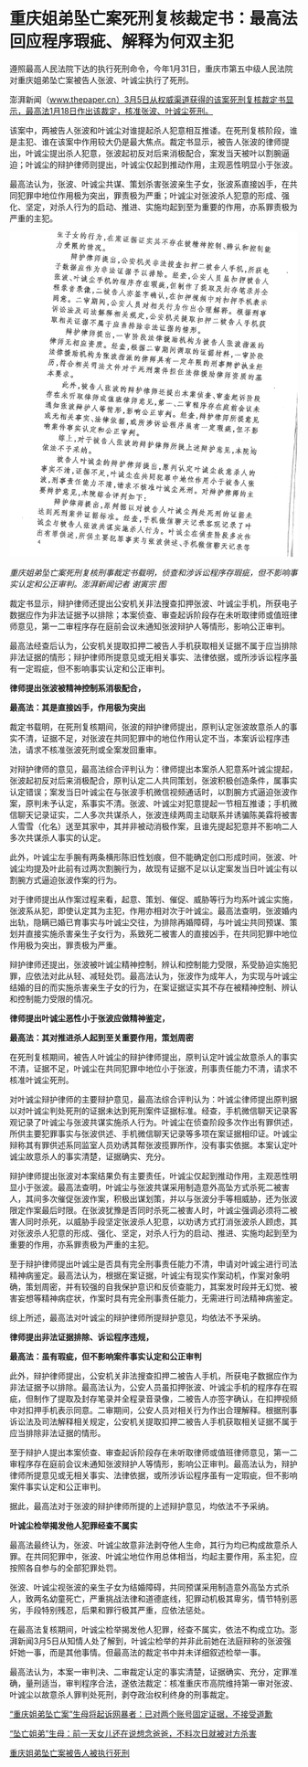# 重庆姐弟坠亡案死刑复核裁定书：最高法回应程序瑕疵、解释为何双主犯

遵照最高人民法院下达的执行死刑命令，今年1月31日，重庆市第五中级人民法院对重庆姐弟坠亡案被告人张波、叶诚尘执行了死刑。

澎湃新闻（www.thepaper.cn）3月5日从权威渠道获得的该案死刑复核裁定书显示，最高法1月18日作出该裁定，核准张波、叶诚尘死刑。

该案中，两被告人张波和叶诚尘对谁提起杀人犯意相互推诿。在死刑复核阶段，谁是主犯、谁在该案中作用较大仍是最大焦点。裁定书显示，被告人张波的律师提出，叶诚尘提出杀人犯意，张波起初反对后来消极配合，案发当天被叶以割腕逼迫；叶诚尘的辩护律师则提出，叶诚尘仅起到推动作用，主观恶性明显小于张波。

最高法认为，张波、叶诚尘共谋、策划杀害张波亲生子女，张波系直接凶手，在共同犯罪中地位作用极为突出，罪责极为严重；叶诚尘对张波杀人犯意的形成、强化、坚定，对杀人行为的启动、推进、实施均起到至为重要的作用，亦系罪责极为严重的主犯。

![1549af489d9b3c1ddd383051340c03a4.jpg](https://raw.githubusercontent.com/qqhsx/qqnews_image/main/2024/03/12/重庆姐弟坠亡案死刑复核裁定书：最高法回应程序瑕疵、解释为何双主犯/1549af489d9b3c1ddd383051340c03a4.jpg)

_重庆姐弟坠亡案死刑复核刑事裁定书载明，侦查和涉诉讼程序存瑕疵，但不影响事实认定和公正审判。澎湃新闻记者 谢寅宗 图_

裁定书显示，辩护律师还提出公安机关非法搜查扣押张波、叶诚尘手机，所获电子数据应作为非法证据予以排除；本案侦查、审查起诉阶段存在未听取律师或值班律师意见，第一二审程序存在庭前会议未通知张波辩护人等情形，影响公正审判。

最高法经查后认为，公安机关提取扣押二被告人手机获取相关证据不属于应当排除非法证据的情形；辩护律师所提意见或无相关事实、法律依据，或所涉诉讼程序虽有一定瑕疵，但不影响事实认定和公正审判。

**律师提出张波被精神控制系消极配合，**

**最高法：其是直接凶手，作用极为突出**

裁定书载明，在死刑复核期间，张波的辩护律师提出，原判认定张波故意杀人的事实不清，证据不足，对张波在共同犯罪中的地位作用认定不当，本案诉讼程序违法，请求不核准张波死刑或全案发回重审。

对辩护律师的意见，最高法综合评判认为：律师提出本案杀人犯意系叶诚尘提起，张波起初反对后来消极配合，原判认定二人共同策划，张波积极创造条件，属事实认定错误；案发当日叶诚尘在与张波手机微信视频通话时，以割腕方式逼迫张波作案，原判未予认定，系事实不清。张波、叶诚尘对犯意提起一节相互推诿；手机微信聊天记录证实，二人多次共谋杀人，张波连续两周主动联系并诱骗陈美霖将被害人雪雪（化名）送至其家中，其并非被动消极作案，且谁先提起犯意并不影响二人多次共谋杀人事实的认定。

此外，叶诚尘左手腕有两条横形陈旧性划痕，但不能确定创口形成时间，张波、叶诚尘均提及叶此前有过两次割腕行为，故现有证据不足以认定案发当日叶诚尘有以割腕方式逼迫张波作案的行为。

对于律师提出从作案过程来看，起意、策划、催促、威胁等行为均系叶诚尘实施，张波系从犯，即使认定其为主犯，作用亦相对次于叶诚尘。最高法查明，张波婚内出轨，隐瞒已婚已育事实与叶诚尘交往，为排除再婚障碍，与叶诚尘共同预谋、策划并直接实施杀害亲生子女行为，系致死二被害人的直接凶手，在共同犯罪中地位作用极为突出，罪责极为严重。

辩护律师还提出，张波被叶诚尘精神控制，辨认和控制能力受限，系受胁迫实施犯罪，应依法对此从轻、减轻处罚。最高法认为，张波作为成年人，为实现与叶诚尘结婚的目的而实施杀害亲生子女的行为，在案证据证实其不存在被精神控制、辨认和控制能力受限的情况。

**律师提出叶诚尘恶性小于张波应做精神鉴定，**

**最高法：其对推进杀人起到至关重要作用，策划周密**

在死刑复核期间，被告人叶诚尘的辩护律师提出，原判认定叶诚尘故意杀人的事实不清，证据不足，叶诚尘在共同犯罪中地位小于张波，刑事责任能力不清，请求不核准叶诚尘死刑。

对叶诚尘辩护律师的主要辩护意见，最高法综合评判认为：叶诚尘律师提出原判据以对叶诚尘判处死刑的证据未达到死刑案件证据标准。经查，手机微信聊天记录客观记录了叶诚尘与张波共谋实施杀人行为。叶诚尘在侦查阶段多次作出有罪供述，所供主要犯罪事实与张波供述、手机微信聊天记录等多项在案证据相印证。叶诚尘辩称其有罪供述系同监室人员劝诱其帮张波揽罪所作，没有事实依据。本案认定叶诚尘故意杀人的事实清楚，证据确实、充分。

辩护律师提出张波对本案结果负有主要责任，叶诚尘仅起到推动作用，主观恶性明显小于张波。最高法查明，叶诚尘与张波共谋采用制造意外高坠方式杀死二被害人，其间多次催促张波作案，积极出谋划策，并以与张波分手等相威胁，还为张波限定作案最后时限。在张波犹豫是否同时杀死二被害人时，叶诚尘强调必须将二被害人同时杀死，以威胁手段坚定张波杀人犯意，以劝诱方式打消张波杀人顾虑，其对张波杀人犯意的形成、强化、坚定，对杀人行为的启动、推进、实施均起到至为重要的作用，亦系罪责极为严重的主犯。

至于辩护律师提出叶诚尘是否具有完全刑事责任能力不清，申请对叶诚尘进行司法精神病鉴定。最高法认为，根据在案证据，叶诚尘有现实作案动机，作案对象明确，策划周密，并有较强的自我保护意识和反侦查能力，其案发时段并无幻觉、被害妄想等精神病症状，作案时具有完全刑事责任能力，无需进行司法精神病鉴定。

综上所述，最高法对叶诚尘的辩护律师所提辩护意见，均依法不予采纳。

**律师提出非法证据排除、诉讼程序违规，**

**最高法：虽有瑕疵，但不影响案件事实认定和公正审判**

此外，辩护律师提出，公安机关非法搜查扣押二被告人手机，所获电子数据应作为非法证据予以排除。最高法认为，公安人员虽扣押张波、叶诚尘手机的程序存在瑕疵，但制作了提取及封存笔录并全程录音录像，二被告人亦签字确认，在扣押视频中对扣押手机表示同意。二审期间，公安人员对相关行为作出合理解释。根据刑事诉讼法及司法解释相关规定，公安机关提取扣押二被告人手机获取相关证据不属于应当排除非法证据的情形。

至于辩护人提出本案侦查、审查起诉阶段存在未听取律师或值班律师意见，第一二审程序存在庭前会议未通知张波辩护人等情形，影响公正审判。最高法认为，辩护律师所提意见或无相关事实、法律依据，或所涉诉讼程序虽有一定瑕疵，但不影响案件事实认定和公正审判。

据此，最高法对于张波的辩护律师所提的上述辩护意见，均依法不予采纳。

**叶诚尘检举揭发他人犯罪经查不属实**

最高法最终认为，张波、叶诚尘故意非法剥夺他人生命，其行为均已构成故意杀人罪。在共同犯罪中，张波、叶诚尘地位作用总体相当，均起主要作用，系主犯，应按照各自参与的全部犯罪处罚。

张波、叶诚尘视张波的亲生子女为结婚障碍，共同预谋采用制造意外高坠方式杀人，致两名幼童死亡，严重挑战法律和道德底线，犯罪动机极其卑劣，情节特别恶劣，手段特别残忍，后果和罪行极其严重，应依法惩处。

在最高法复核期间，叶诚尘检举揭发他人犯罪，经查不属实，依法不构成立功。澎湃新闻3月5日从知情人处了解到，叶诚尘检举的并非此前她在法庭辩称的张波强奸她一事，而是其他事情。但最高法的裁定书中并未详细叙述检举一事。

最高法认为，本案一审判决、二审裁定认定的事实清楚，证据确实、充分，定罪准确，量刑适当，审判程序合法，遂依法裁定：核准重庆市高院维持第一审对张波、叶诚尘以故意杀人罪判处死刑，剥夺政治权利终身的刑事裁定。

[“重庆姐弟坠亡案”生母将起诉网暴者：已对两个账号固定证据，不接受道歉](https://news.qq.com/rain/a/20240201A0783H00)

[“坠亡姐弟”生母：前一天女儿还在说想念爸爸，不料次日就被对方杀害](https://news.qq.com/rain/a/20240131A05MX500)

[重庆姐弟坠亡案被告人被执行死刑](https://news.qq.com/rain/a/20240131A03A2O00)

